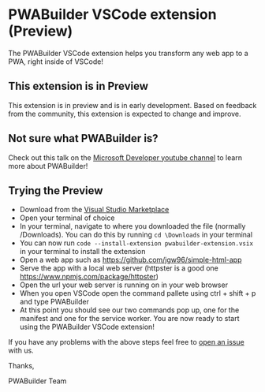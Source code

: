 # PWABuilder VSCode extension (Preview)

The PWABuilder VSCode extension helps you transform any web app to a PWA, right inside of VSCode!

## This extension is in Preview

This extension is in preview and is in early development. Based on feedback from the community, this extension is expected to change and improve.


## Not sure what PWABuilder is? 

Check out this talk on the [Microsoft Developer youtube channel](https://youtu.be/ks3CYvPBO2k?t=1109) to learn more about PWABuilder! 


## Trying the Preview

- Download from the [Visual Studio Marketplace](https://marketplace.visualstudio.com/items?itemName=PWABuilder.pwabuilder-extension)
- Open your terminal of choice
- In your terminal, navigate to where you downloaded the file (normally /Downloads). You can do this by running `cd \Downloads` in your terminal
- You can now run `code --install-extension pwabuilder-extension.vsix` in your terminal to install the extension
- Open a web app such as https://github.com/jgw96/simple-html-app
- Serve the app with a local web server (httpster is a good one https://www.npmjs.com/package/httpster)
- Open the url your web server is running on in your web browser
- When you open VSCode open the command pallete using ctrl + shift + p and type PWABuilder
- At this point you should see our two commands pop up, one for the manifest and one for the service worker. You are now ready to start using the PWABuilder VSCode extension! 


If you have any problems with the above steps feel free to [open an issue](https://github.com/pwa-builder/pwabuilder-vscode-extension/issues) with us.

Thanks,

PWABuilder Team
